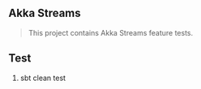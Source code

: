 Akka Streams
------------
>This project contains Akka Streams feature tests.

Test
----
1. sbt clean test

